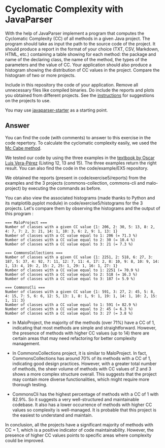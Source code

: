 # Cyclomatic Complexity with JavaParser

With the help of JavaParser implement a program that computes the Cyclomatic Complexity (CC) of all methods in a given Java project. The program should take as input the path to the source code of the project. It should produce a report in the format of your choice (TXT, CSV, Markdown, HTML, etc.) containing a table showing for each method: the package and name of the declaring class, the name of the method, the types of the parameters and the value of CC.
Your application should also produce a histogram showing the distribution of CC values in the project. Compare the histogram of two or more projects.

Include in this repository the code of your application. Remove all unnecessary files like compiled binaries. Do include the reports and plots you obtained from different projects. See the [instructions](../sujet.md) for suggestions on the projects to use.

You may use [javaparser-starter](../code/javaparser-starter) as a starting point.

## Answer

You can find the code (with comments) to answer to this exercise in the code repertory. To calculate the cyclomatic complexity easily, we used the [Mc Cabe method](https://www.theserverside.com/feature/How-to-calculate-McCabe-cyclomatic-complexity-in-Java).

We tested our code by using the three examples in the [textbook by Oscar Luis Vera-Pérez](https://oscarlvp.github.io/vandv-classes/) (Listing 12, 13 and 15). The three examples return the right result. You can also find the code in the code/example/EX5 repository.

We obtained the reports (present in code/exercise5/reports) from the examples and the 3 projects (commons-collection, commons-cli and malo-project) by executing the commands as before.

You can also view the associated histograms (made thanks to Python and its matplotlib.pyplot module) in code/exercise5/histograms for the 3 projects. Let's compare them by observing the histograms and the output of this program :

``` text
=== MaloProject ===
Number of classes with a given CC value {1: 206, 2: 30, 5: 13, 8: 2, 4: 7, 7: 2, 3: 21, 14: 1, 10: 3, 6: 2, 9: 1, 13: 1}
Number of classes with a CC value equal to 1: 206 (= 71.3 %)
Number of classes with a CC value equal to 2: 30 (= 10.4 %)
Number of classes with a CC value equal to 3: 21 (= 7.3 %)

=== CommonsCollections ===
Number of classes with a given CC value {1: 2251, 2: 518, 6: 27, 3: 187, 5: 37, 4: 92, 7: 11, 12: 7, 11: 4, 17: 2, 8: 10, 9: 8, 10: 9, 14: 1, 13: 4, 19: 2, 15: 2, 25: 1, 29: 1, 16: 1, 27: 1}
Number of classes with a CC value equal to 1: 2251 (= 70.9 %)
Number of classes with a CC value equal to 2: 518 (= 16.3 %)
Number of classes with a CC value equal to 3: 187 (= 5.9 %)

=== CommonsCli ===
Number of classes with a given CC value {1: 591, 3: 27, 2: 45, 5: 8, 4: 15, 7: 5, 6: 6, 12: 5, 13: 1, 8: 1, 9: 1, 19: 1, 14: 1, 10: 2, 15: 1, 11: 3}
Number of classes with a CC value equal to 1: 591 (= 82.9 %)
Number of classes with a CC value equal to 2: 45 (= 6.3 %)
Number of classes with a CC value equal to 3: 27 (= 3.8 %)
```

- In MaloProject, the majority of the methods (over 71%) have a CC of 1, indicating that most methods are simple and straightforward. However, the presence of methods with higher CC values (up to 14) there are certain areas that may need refactoring for better complexity management.

- In CommonsCollections project, it is similar to MaloProject. In fact, CommonsCollections has around 70% of its methods with a CC of 1, indicating good design practices. However, with a greater total number of methods, the sheer volume of methods with CC values of 2 and 3 shows a more complex structure overall. This suggests that the project may contain more diverse functionalities, which might require more thorough testing.

- CommonsCli has the highest percentage of methods with a CC of 1 with 82.9%. So it suggests a very well-structured and maintainable codebase. It also has a lower occurrence of methods with higher CC values so complexity is well-managed. It is probable that this project is the easiest to understand and maintain.

In conclusion, all the projects have a significant majority of methods with CC = 1, which is a positive indicator of code maintainability. However, the presence of higher CC values points to specific areas where complexity could be improved.